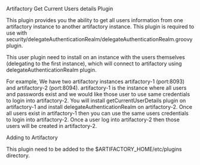 Artifactory Get Current Users details Plugin


This plugin provides you the ability to get all users information from one artifactory instance to another artifactory instance. This plugin is required to use with security/delegateAuthenticationRealm/delegateAuthenticationRealm.groovy plugin.

This user plugin need to install on an instance with the users themselves (delegating to the first instance), which will connect to artifactory using delegateAuthenticationRealm plugin.

For example, We have two artifactory instances artifactory-1 (port:8093) and artifactory-2 (port:8094). artifactory-1 is the instance where all users and passwords exist and we would like those user to use same credentials to login into artifactory-2. You will install getCurrentUserDetails plugin on artifactory-1 and install delegateAuthenticationRealm on artifactory-2. Once all users exist in artifactory-1 then you can use the same users credentials to login into artifactory-2. Once a user log into artifactory-2 then those users will be created in artifactory-2.

Adding to Artifactory


This plugin need to be added to the $ARTIFACTORY_HOME/etc/plugins directory.


